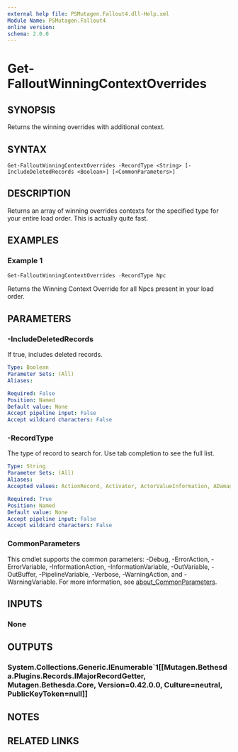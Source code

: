 ```yaml
---
external help file: PSMutagen.Fallout4.dll-Help.xml
Module Name: PSMutagen.Fallout4
online version:
schema: 2.0.0
---
```


# Get-FalloutWinningContextOverrides

## SYNOPSIS
Returns the winning overrides with additional context.

## SYNTAX

```
Get-FalloutWinningContextOverrides -RecordType <String> [-IncludeDeletedRecords <Boolean>] [<CommonParameters>]
```

## DESCRIPTION
Returns an array of winning overrides contexts for the specified type for your entire load order. This is actually quite fast.

## EXAMPLES

### Example 1
```powershell
Get-FalloutWinningContextOverrides -RecordType Npc
```

Returns the Winning Context Override for all Npcs present in your load order.

## PARAMETERS

### -IncludeDeletedRecords
If true, includes deleted records.

```yaml
Type: Boolean
Parameter Sets: (All)
Aliases:

Required: False
Position: Named
Default value: None
Accept pipeline input: False
Accept wildcard characters: False
```

### -RecordType
The type of record to search for. Use tab completion to see the full list.

```yaml
Type: String
Parameter Sets: (All)
Aliases:
Accepted values: ActionRecord, Activator, ActorValueInformation, ADamageType, AddonNode, Ammunition, APlacedTrap, Armor, ArmorAddon, ArtObject, AStoryManagerNode, Book, CameraPath, CameraShot, Cell, Climate, CollisionLayer, ColorRecord, CombatStyle, Container, DialogBranch, DialogResponses, DialogTopic, Door, EffectShader, EncounterZone, EquipType, Explosion, Faction, Furniture, GameSetting, Global, Grass, Hazard, HeadPart, Holotape, IdleAnimation, IdleMarker, ImageSpace, ImageSpaceAdapter, Impact, Ingestible, Ingredient, InstanceNamingRules, Key, Keyword, LeveledItem, LeveledNpc, Light, LoadScreen, Location, MagicEffect, MaterialObject, MaterialSwap, MaterialType, Message, MiscItem, MovableStatic, MusicTrack, MusicType, NavigationMesh, Npc, ObjectEffect, AObjectModification, Package, PackIn, Perk, PlacedNpc, PlacedObject, Projectile, Quest, Race, Region, Relationship, Scene, ShaderParticleGeometry, SoundCategory, SoundDescriptor, SoundOutputModel, Static, StaticCollection, TalkingActivator, Terminal, TextureSet, Transform, Tree, VisualEffect, VoiceType, Water, Weapon, Weather, Worldspace, Zoom, AttractionRule, Component, LocationReferenceType, AnimationSoundTagSet, Class, Debris, FormList, ImpactDataSet, LeveledSpell, Outfit, SoundMarker, AcousticSpace, ReverbParameters, LandscapeTexture, Spell, Footstep, FootstepSet, GodRays, LensFlare, Flora, BodyPartData, MovementType, DualCastData, ConstructibleObject, AimModel, BendableSpline, NavigationMeshInfoMap, LightingTemplate, Layer, ReferenceGroup, Landscape, AnimatedObject, DefaultObjectManager, DefaultObject, DialogView, AssociationType, AudioEffectChain, SoundKeywordMapping, SceneCollection, AudioCategorySnapshot, NavigationMeshObstacleManager, ObjectVisibilityManager

Required: True
Position: Named
Default value: None
Accept pipeline input: False
Accept wildcard characters: False
```

### CommonParameters
This cmdlet supports the common parameters: -Debug, -ErrorAction, -ErrorVariable, -InformationAction, -InformationVariable, -OutVariable, -OutBuffer, -PipelineVariable, -Verbose, -WarningAction, and -WarningVariable. For more information, see [about_CommonParameters](http://go.microsoft.com/fwlink/?LinkID=113216).

## INPUTS

### None

## OUTPUTS

### System.Collections.Generic.IEnumerable`1[[Mutagen.Bethesda.Plugins.Records.IMajorRecordGetter, Mutagen.Bethesda.Core, Version=0.42.0.0, Culture=neutral, PublicKeyToken=null]]

## NOTES

## RELATED LINKS
